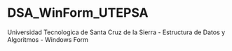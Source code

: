 # DSA_WinForm_UTEPSA
Universidad Tecnologica de Santa Cruz de la Sierra - Estructura de Datos y Algoritmos - Windows Form
